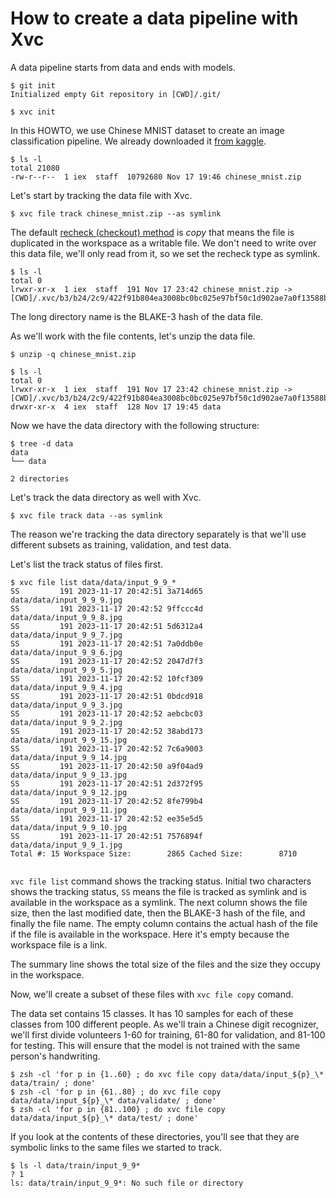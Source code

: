 # How to create a data pipeline with Xvc

A data pipeline starts from data and ends with models. 

```console
$ git init
Initialized empty Git repository in [CWD]/.git/

$ xvc init
```

In this HOWTO, we use Chinese MNIST dataset to create an image classification pipeline. We already downloaded it [from kaggle](https://www.kaggle.com/datasets/gpreda/chinese-mnist/data). 

```console
$ ls -l
total 21080
-rw-r--r--  1 iex  staff  10792680 Nov 17 19:46 chinese_mnist.zip

```
Let's start by tracking the data file with Xvc.

```console
$ xvc file track chinese_mnist.zip --as symlink

```

The default [recheck (checkout) method](/ref/xvc-file-recheck.md) is _copy_ that means the file is
duplicated in the workspace as a writable file. We don't need to write over this
data file, we'll only read from it, so we set the recheck type as symlink.

```console
$ ls -l
total 0
lrwxr-xr-x  1 iex  staff  191 Nov 17 23:42 chinese_mnist.zip -> [CWD]/.xvc/b3/b24/2c9/422f91b804ea3008bc0bc025e97bf50c1d902ae7a0f13588b84f59023d/0.zip

```

The long directory name is the BLAKE-3 hash of the data file.

As we'll work with the file contents, let's unzip the data file.

```console
$ unzip -q chinese_mnist.zip

$ ls -l
total 0
lrwxr-xr-x  1 iex  staff  191 Nov 17 23:42 chinese_mnist.zip -> [CWD]/.xvc/b3/b24/2c9/422f91b804ea3008bc0bc025e97bf50c1d902ae7a0f13588b84f59023d/0.zip
drwxr-xr-x  4 iex  staff  128 Nov 17 19:45 data

```

Now we have the data directory with the following structure:

```console
$ tree -d data
data
└── data

2 directories

```

Let's track the data directory as well with Xvc.

```console
$ xvc file track data --as symlink
```

The reason we're tracking the data directory separately is that we'll use different subsets as training, validation, and test data. 

Let's list the track status of files first. 

```console
$ xvc file list data/data/input_9_9_*
SS         191 2023-11-17 20:42:51 3a714d65          data/data/input_9_9_9.jpg
SS         191 2023-11-17 20:42:52 9ffccc4d          data/data/input_9_9_8.jpg
SS         191 2023-11-17 20:42:51 5d6312a4          data/data/input_9_9_7.jpg
SS         191 2023-11-17 20:42:51 7a0ddb0e          data/data/input_9_9_6.jpg
SS         191 2023-11-17 20:42:52 2047d7f3          data/data/input_9_9_5.jpg
SS         191 2023-11-17 20:42:52 10fcf309          data/data/input_9_9_4.jpg
SS         191 2023-11-17 20:42:51 0bdcd918          data/data/input_9_9_3.jpg
SS         191 2023-11-17 20:42:52 aebcbc03          data/data/input_9_9_2.jpg
SS         191 2023-11-17 20:42:52 38abd173          data/data/input_9_9_15.jpg
SS         191 2023-11-17 20:42:52 7c6a9003          data/data/input_9_9_14.jpg
SS         191 2023-11-17 20:42:50 a9f04ad9          data/data/input_9_9_13.jpg
SS         191 2023-11-17 20:42:51 2d372f95          data/data/input_9_9_12.jpg
SS         191 2023-11-17 20:42:52 8fe799b4          data/data/input_9_9_11.jpg
SS         191 2023-11-17 20:42:52 ee35e5d5          data/data/input_9_9_10.jpg
SS         191 2023-11-17 20:42:51 7576894f          data/data/input_9_9_1.jpg
Total #: 15 Workspace Size:        2865 Cached Size:        8710


```

`xvc file list` command shows the tracking status. Initial two characters shows
the tracking status, `SS` means the file is tracked as symlink and is available
in the workspace as a symlink. The next column shows the file size, then the
last modified date, then the BLAKE-3 hash of the file, and finally the file
name. The empty column contains the actual hash of the file if the file is
available in the workspace. Here it's empty because the workspace file is a
link. 

The summary line shows the total size of the files and the size they occupy in
the workspace.

Now, we'll create a subset of these files with `xvc file copy` comand. 

The data set contains 15 classes. It has 10 samples for each of these classes
from 100 different people. As we'll train a Chinese digit recognizer, we'll
first divide volunteers 1-60 for training, 61-80 for validation, and 81-100 for
testing. This will ensure that the model is not trained with the same person's
handwriting.



```console 
$ zsh -cl 'for p in {1..60} ; do xvc file copy data/data/input_${p}_\* data/train/ ; done'
$ zsh -cl 'for p in {61..80} ; do xvc file copy data/data/input_${p}_\* data/validate/ ; done'
$ zsh -cl 'for p in {81..100} ; do xvc file copy data/data/input_${p}_\* data/test/ ; done'

```

If you look at the contents of these directories, you'll see that they are
symbolic links to the same files we started to track. 

```console
$ ls -l data/train/input_9_9*
? 1
ls: data/train/input_9_9*: No such file or directory

```
